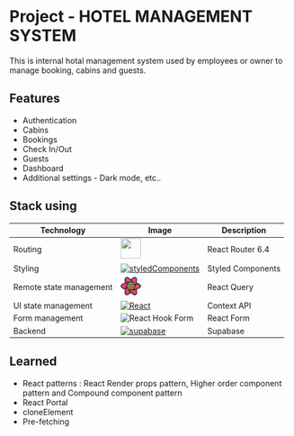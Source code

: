 # Project - HOTEL MANAGEMENT SYSTEM

This is internal hotal management system used by employees or owner to manage booking, cabins and guests.

## Features

- Authentication
- Cabins
- Bookings
- Check In/Out
- Guests
- Dashboard
- Additional settings - Dark mode, etc..

## Stack using

| Technology              | Image                                                                                                                                                                                                                                   | Description       |
| ----------------------- | --------------------------------------------------------------------------------------------------------------------------------------------------------------------------------------------------------------------------------------- | ----------------- |
| Routing                 | <a href="https://reactrouter.com/" target="_blank" rel="noreferrer"><img src="https://www.svgrepo.com/show/354262/react-router.svg" width="36" height="36" alt="" /></a>                                                                | React Router 6.4  |
| Styling                 | <a href="https://styled-components.com/" target="_blank" rel="noreferrer"><img src="https://raw.githubusercontent.com/styled-components/brand/master/styled-components.png" width="36" height="36" alt="styledComponents" /></a>        | Styled Components |
| Remote state management | <a href="https://tanstack.com/" target="_blank" rel="noreferrer"><img src="https://raw.githubusercontent.com/TanStack/query/main/media/emblem-light.svg" width="36" height="36" alt="React Query" /></a>                                | React Query       |
| UI state management     | <a href="https://reactjs.org/" target="_blank" rel="noreferrer"><img src="https://raw.githubusercontent.com/danielcranney/readme-generator/main/public/icons/skills/react-colored.svg" width="36" height="36" alt="React" /></a>        | Context API       |
| Form management         | <img src="https://raw.githubusercontent.com/react-hook-form/react-hook-form/master/docs/logo.png" alt="React Hook Form "  height="36"/>                                                                                                 | React Form        |
| Backend                 | <a href="https://supabase.com/" target="_blank" rel="noreferrer"><img src="https://raw.githubusercontent.com/danielcranney/readme-generator/main/public/icons/skills/supabase-colored.svg" width="36" height="36" alt="supabase" /></a> | Supabase          |

## Learned

- React patterns : React Render props pattern, Higher order component pattern and Compound component pattern
- React Portal
- cloneElement
- Pre-fetching
